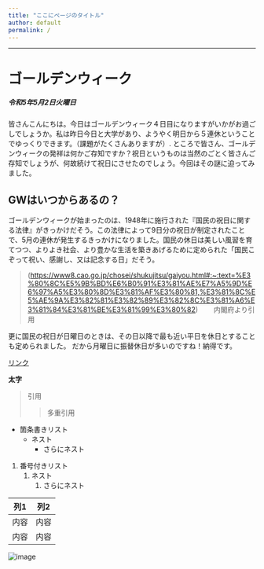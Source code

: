 ```yaml
---
title: "ここにページのタイトル"
author: default
permalink: /
---
```







---


# ゴールデンウィーク
##### 令和5年5月2日火曜日
 皆さんこんにちは。今日はゴールデンウィーク４日目になりますがいかがお過ごしでしょうか。私は昨日今日と大学があり、ようやく明日から５連休ということでゆっくりできます。（課題がたくさんありますが）. ところで皆さん、ゴールデンウィークの発祥は何かご存知ですか？祝日というものは当然のごとく皆さんご存知でしょうが、何故続けて祝日にさせたのでしょう。今回はその謎に迫ってみました。
 
## GWはいつからあるの？
ゴールデンウィークが始まったのは、1948年に施行された『国民の祝日に関する法律』がきっかけだそう。この法律によって9日分の祝日が制定されたことで、5月の連休が発生するきっかけになりました。国民の休日は美しい風習を育てつつ、よりよき社会、より豊かな生活を築きあげるために定められた「国民こぞって祝い、感謝し、又は記念する日」だそう。
>  (https://www8.cao.go.jp/chosei/shukujitsu/gaiyou.html#:~:text=%E3%80%8C%E5%9B%BD%E6%B0%91%E3%81%AE%E7%A5%9D%E6%97%A5%E3%80%8D%E3%81%AF%E3%80%81,%E3%81%8C%E5%AE%9A%E3%82%81%E3%82%89%E3%82%8C%E3%81%A6%E3%81%84%E3%81%BE%E3%81%99%E3%80%82)　　
>  内閣府より引用

更に国民の祝日が日曜日のときは、その日以降で最も近い平日を休日とすることも定められました。  だから月曜日に振替休日が多いのですね！納得です。


[リンク](https://www.google.co.jp/)

**太字**

> 引用
>> 多重引用


- 箇条書きリスト
  - ネスト
    - さらにネスト


1. 番号付きリスト
   1. ネスト
      1. さらにネスト


| 列1  | 列2  |
|-----|-----|
| 内容  | 内容  |
| 内容  | 内容  |

![image](/GHPages_WebSite/assets/images/logo-150.png)
